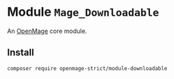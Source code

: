 # Module `Mage_Downloadable`

An [OpenMage][1] core module.

## Install

``` bash
composer require openmage-strict/module-downloadable
```

[1]: https://github.com/OpenMage/magento-lts
